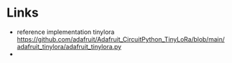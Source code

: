 

# Links
* reference implementation tinylora https://github.com/adafruit/Adafruit_CircuitPython_TinyLoRa/blob/main/adafruit_tinylora/adafruit_tinylora.py
*
